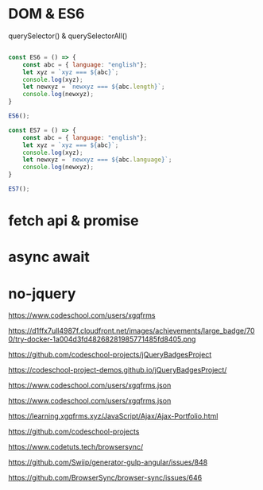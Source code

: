 

# DOM & ES6 

querySelector() & querySelectorAll() 

```js

const ES6 = () => {
    const abc = { language: "english"};
    let xyz = `xyz === ${abc}`;
    console.log(xyz);
    let newxyz = `newxyz === ${abc.length}`;
    console.log(newxyz);
}

ES6();

const ES7 = () => {
    const abc = { language: "english"};
    let xyz = `xyz === ${abc}`;
    console.log(xyz);
    let newxyz = `newxyz === ${abc.language}`;
    console.log(newxyz);
}

ES7();

``` 


# fetch api & promise



# async await


# no-jquery




https://www.codeschool.com/users/xgqfrms

https://d1ffx7ull4987f.cloudfront.net/images/achievements/large_badge/700/try-docker-1a004d3fd48268281985771485fd8405.png

https://github.com/codeschool-projects/jQueryBadgesProject





https://codeschool-project-demos.github.io/jQueryBadgesProject/

https://www.codeschool.com/users/xgqfrms.json



https://www.codeschool.com/users/xgqfrms.json

https://learning.xgqfrms.xyz/JavaScript/Ajax/Ajax-Portfolio.html

https://github.com/codeschool-projects










https://www.codetuts.tech/browsersync/

https://github.com/Swiip/generator-gulp-angular/issues/848


https://github.com/BrowserSync/browser-sync/issues/646










